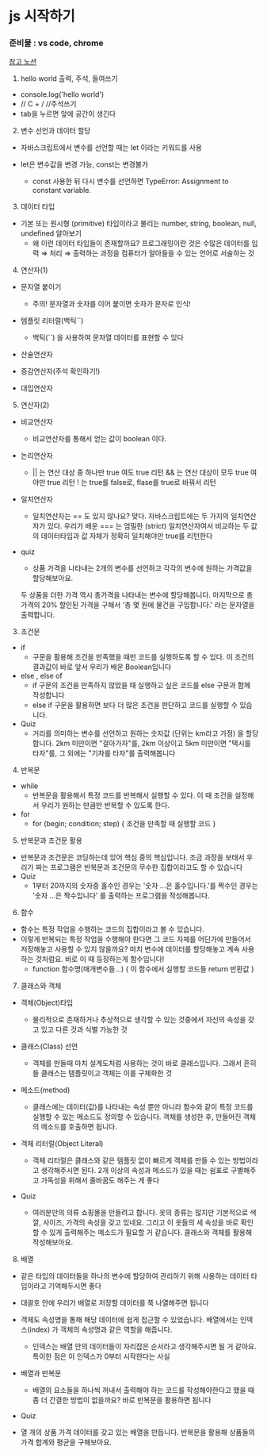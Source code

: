 # js 시작하기
### 준비물 : vs code, chrome
[참고 노션](https://www.notion.so/bd5a947d2d634d44b7545597579d9672#557dc91eaa674716ad9cf3216c2ae06f)

1. hello world 출력, 주석, 들여쓰기
* console.log('hello world')
* // C + /  //주석쓰기
* tab을 누르면 앞에 공간이 생긴다

2. 변수 선언과 데이터 할당
* 자바스크립트에서 변수를 선언할 때는 let 이라는 키워드를 사용

* let은 변수값을 변경 가능, const는 변경불가
    * const 사용한 뒤 다시 변수를 선언하면 TypeError: Assignment to constant variable.

3. 데이터 타입
* 기본 또는 원시형 (primitive) 타입이라고 불리는 number, string, boolean, null, undefined 알아보기
    * 왜 이런 데이터 타입들이 존재할까요?
프로그래밍이란 것은 수많은 데이터를 입력 ⇒ 처리 ⇒ 출력하는 과정을 컴퓨터가 알아들을 수 있는 언어로 서술하는 것

4. 연산자(1)
* 문자열 붙이기
    * 주의! 문자열과 숫자를 이어 붙이면 숫자가 문자로 인식!

* 템플릿 리터럴(백틱``)
    * 백틱(``) 을 사용하여 문자열 데이터를 표현할 수 있다
* 산술연산자
* 증감연산자(주석 확인하기!)
* 대입연산자

5. 연산자(2)
* 비교연산자
    * 비교연산자를 통해서 얻는 값이 boolean 이다.
* 논리연산자
    * || 는 연산 대상 중 하나만 true 여도 true 리턴
    && 는 연산 대상이 모두 true 여야만 true 리턴
    ! 는 true를 false로, flase를  true로 바꿔서 리턴

* 일치연산자
    * 일치연산자는  == 도 있지 않나요?
    맞다. 자바스크립트에는 두 가지의 일치연산자가 있다. 우리가 배운 === 는 엄밀한 (strict) 일치연산자여서 비교하는 두 값의 데이터타입과 값 자체가 정확히 일치해야만 true를 리턴한다
* quiz
    * 상품 가격을 나타내는 2개의 변수를 선언하고 각각의 변수에 원하는 가격값을 할당해보아요.

    두 상품을 더한 가격 역시 총가격을 나타내는 변수에 할당해봅니다. 마지막으로 총가격의 20% 할인된 가격을 구해서 '총 몇 원에 물건을 구입합니다.' 라는 문자열을 출력합니다.

3. 조건문
* if 
    * 구문을 활용해 조건을 만족했을 때만 코드를 실행하도록 할 수 있다. 이 조건의 결과값이 바로 앞서 우리가 배운 Boolean입니다
* else , else of
    * if 구문의 조건을 만족하지 않았을 때 실행하고 싶은 코드를 else 구문과 함께 작성합니다
    * else if 구문을 활용하면 보다 더 많은 조건을 판단하고 코드를 실행할 수 있습니다.
* Quiz
    * 거리를 의미하는 변수를 선언하고 원하는 숫자값 (단위는 km라고 가정) 을 할당합니다. 2km 미만이면 "걸아가자"를, 2km 이상이고 5km 미만이면 "택시를 타자"를, 그 외에는 "기차를 타자"를 출력해봅니다 

4. 반복문
* while
    * 반복문을 활용해서 특정 코드를 반복해서 실행할 수 있다. 이 때 조건을 설정해서 우리가 원하는 만큼만 반복할 수 있도록 한다.
* for
    * for (begin; condition; step) { 조건을 만족할 때 실행할 코드 }
5. 반복문과 조건문 활용
* 반복문과 조건문은 코딩하는데 있어 핵심 중의 핵심입니다. 조금 과장을 보태서 우리가 짜는 프로그램은 반복문과 조건문의 무수한 집합이라고도 할 수 있습니다
* Quiz
    * 1부터 20까지의 숫자중 홀수인 경우는 '숫자 ...은 홀수입니다.'를 짝수인 경우는 '숫자 ...은 짝수입니다' 를 출력하는 프로그램을 작성해봅니다.

6. 함수
* 함수는 특정 작업을 수행하는 코드의 집합이라고 볼 수 있습니다.
* 이렇게 반복되는 특정 작업을 수행해야 한다면 그 코드 자체를 어딘가에 만들어서 저장해놓고 사용할 수 있지 않을까요? 마치 변수에 데이터를 할당해놓고 계속 사용하는 것처럼요. 바로 이 때 등장하는게 함수입니다!
    * function 함수명(매개변수들...) { 
    이 함수에서 실행할 코드들
    return 반환값
    }

7. 클래스와 객체
* 객체(Object)타입
    * 물리적으로 존재하거나 추상적으로 생각할 수 있는 것중에서 자신의 속성을 갖고 있고 다른 것과 식별 가능한 것
* 클래스(Class) 선언  
    * 객체를 만들때 마치 설계도처럼 사용하는 것이 바로 클래스입니다. 그래서 흔히들 클래스는 템플릿이고 객체는 이를 구체화한 것


* 메소드(method)
    * 클래스에는 데이터(값)를 나타내는 속성 뿐만 아니라 함수와 같이 특정 코드를 실행할 수 있는 메소드도 정의할 수 있습니다. 객체를 생성한 후, 만들어진 객체의 메소드를 호출하면 됩니다.

* 객체 리터럴(Object Literal)
    *  객체 리터럴은 클래스와 같은 템플릿 없이 빠르게 객체를 만들 수 있는 방법이라고 생각해주시면 된다. 2개 이상의 속성과 메소드가 있을 때는 쉼표로 구별해주고 가독성을 위해서 줄바꿈도 해주는 게 좋다
* Quiz
    * 여러분만의 의류 쇼핑몰을 만들려고 합니다. 옷의 종류는 많지만 기본적으로 색깔, 사이즈, 가격의 속성을 갖고 있네요. 그리고 이 옷들의 세 속성을 바로 확인할 수 있게 출력해주는 메소드가 필요할 거 같습니다. 클래스와 객체를 활용해 작성해보아요.

8. 배열
*  같은 타입의 데이터들을 하나의 변수에 할당하여 관리하기 위해 사용하는 데이터 타입이라고 기억해두시면 좋다
* 대괄호 안에 우리가 배열로 저장할 데이터를 쭉 나열해주면 됩니다
* 객체도 속성명을 통해 해당 데이터에 쉽게 접근할 수 있었습니다. 배열에서는 인덱스(index) 가 객체의 속성명과 같은 역할을 해줍니다.
    * 인덱스는 배열 안의 데이터들이 자리잡은 순서라고 생각해주시면 될 거 같아요. 특이한 점은 이 인덱스가 0부터 시작한다는 사실

* 배열과 반복문
    * 배열의 요소들을 하나씩 꺼내서 출력해야 하는 코드를 작성해야한다고 했을 때 좀 더 간결한 방법이 없을까요? 바로 반복문을 활용하면 됩니다
* Quiz
* 열 개의 상품 가격 데이터를 갖고 있는 배열을 만듭니다. 반복문을 활용해 상품들의 가격 합계와 평균을 구해보아요.